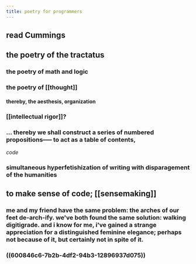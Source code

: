 ```yaml
---
title: poetry for programmers
---
```


## read Cummings
## the poetry of the tractatus
### the poetry of math and logic
### the poetry of [[thought]]
#### thereby, the aesthesis, organization
### [[intellectual rigor]]?
### ... thereby we shall construct a series of numbered propositions–— to act as a table of contents,
 *code*
### simultaneous hyperfetishization of writing with disparagement of the humanities
## to make sense of code; [[sensemaking]]
### me and my friend have the same problem: the arches of our feet de-arch-ify. we've both found the same solution: walking digitigrade. and i know for me, i've gained a strange appreciation for a distinguished feminine elegance; perhaps not because of it, but certainly not in spite of it.
### ((600846c6-7b2b-4df2-94b3-12896937d075))

